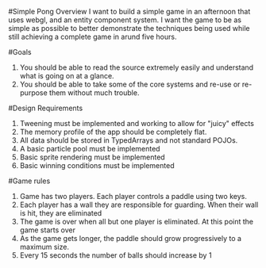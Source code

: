 #Simple Pong Overview
I want to build a simple game in an afternoon that uses webgl, and an 
entity component system.  I want the game to be as simple as possible
to better demonstrate the techniques being used while still achieving a
complete game in arund five hours.

#Goals
1. You should be able to read the source extremely easily and understand
what is going on at a glance.  
2. You should be able to take some of the core systems and re-use or 
re-purpose them without much trouble.

#Design Requirements
1. Tweening must be implemented and working to allow for "juicy" effects
2. The memory profile of the app should be completely flat.  
3. All data should be stored in TypedArrays and not standard POJOs.
4. A basic particle pool must be implemented
5. Basic sprite rendering must be implemented
6. Basic winning conditions must be implemented

#Game rules
1. Game has two players.  Each player controls a paddle using two keys.
2. Each player has a wall they are responsible for guarding.  When their
wall is hit, they are eliminated
3. The game is over when all but one player is eliminated.  At this point
the game starts over
4. As the game gets longer, the paddle should grow progressively to a maximum
size.  
5. Every 15 seconds the number of balls should increase by 1
